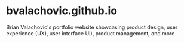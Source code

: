 # bvalachovic.github.io
Brian Valachovic's portfolio website showcasing product design, user experience (UX), user interface UI), product management, and more 
